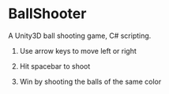 # BallShooter
A Unity3D ball shooting game, C# scripting.

1. Use arrow keys to move left or right

2. Hit spacebar to shoot

3. Win by shooting the balls of the same color

